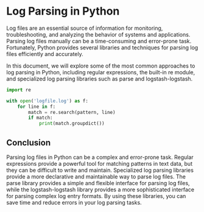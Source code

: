 # Log Parsing in Python

Log files are an essential source of information for monitoring, troubleshooting, and analyzing the behavior of systems and applications. Parsing log files manually can be a time-consuming and error-prone task. Fortunately, Python provides several libraries and techniques for parsing log files efficiently and accurately.

In this document, we will explore some of the most common approaches to log parsing in Python, including regular expressions, the built-in re module, and specialized log parsing libraries such as parse and logstash-logstash.

```python
import re

with open('logfile.log') as f:
    for line in f:
        match = re.search(pattern, line)
        if match:
            print(match.groupdict())
```

## Conclusion

Parsing log files in Python can be a complex and error-prone task. Regular expressions provide a powerful tool for matching patterns in text data, but they can be difficult to write and maintain. Specialized log parsing libraries provide a more declarative and maintainable way to parse log files. The parse library provides a simple and flexible interface for parsing log files, while the logstash-logstash library provides a more sophisticated interface for parsing complex log entry formats. By using these libraries, you can save time and reduce errors in your log parsing tasks.

